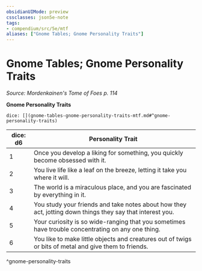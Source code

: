 ```yaml
---
obsidianUIMode: preview
cssclasses: json5e-note
tags:
- compendium/src/5e/mtf
aliases: ["Gnome Tables; Gnome Personality Traits"]
---
```

# Gnome Tables; Gnome Personality Traits
*Source: Mordenkainen's Tome of Foes p. 114* 

**Gnome Personality Traits**

`dice: [](gnome-tables-gnome-personality-traits-mtf.md#^gnome-personality-traits)`

| dice: d6 | Personality Trait |
|----------|-------------------|
| 1 | Once you develop a liking for something, you quickly become obsessed with it. |
| 2 | You live life like a leaf on the breeze, letting it take you where it will. |
| 3 | The world is a miraculous place, and you are fascinated by everything in it. |
| 4 | You study your friends and take notes about how they act, jotting down things they say that interest you. |
| 5 | Your curiosity is so wide-ranging that you sometimes have trouble concentrating on any one thing. |
| 6 | You like to make little objects and creatures out of twigs or bits of metal and give them to friends. |
^gnome-personality-traits